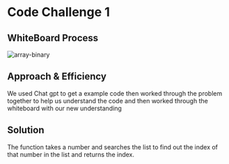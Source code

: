 # Code Challenge 1

## WhiteBoard Process

![array-binary](data_structures/assets/arrayBinary.png)

## Approach & Efficiency

We used Chat gpt to get a example code then worked through the problem together to help us understand the code and then worked through the whiteboard with our new understanding

## Solution

The function takes a number and searches the list to find out the index of that number in the list and returns the index.